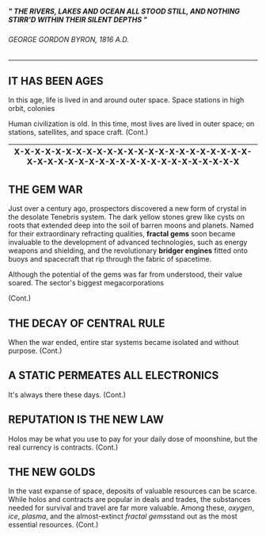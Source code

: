 















#####         *" THE RIVERS, LAKES AND OCEAN ALL STOOD STILL, AND NOTHING                           STIRR'D WITHIN THEIR SILENT DEPTHS "*
######                                              *GEORGE GORDON BYRON, 1816 A.D.*





































---

## IT HAS BEEN AGES




In this age, life is lived in and around outer space. Space stations in high orbit, colonies 

Human civilization is old. In this time, most lives are lived in outer space; on stations, satellites, and space craft. (Cont.)




| X-X-X-X-X-X-X-X-X-X-X-X-X-X-X-X-X-X-X-X-X-X-X-X-X-X-X-X-X-X-X-X-X-X-X-X-X-X-X-X-X-X-X-X |
| --------------------------------------------------------------------------------------- |













## THE GEM WAR

Just over a century ago, prospectors discovered a new form of crystal in the desolate Tenebris system. The dark yellow stones grew like cysts on roots that extended deep into the soil of barren moons and planets. Named for their extraordinary refracting qualities, **fractal gems** soon became invaluable to the development of advanced technologies, such as energy weapons and shielding, and the revolutionary **bridger engines** fitted onto buoys and spacecraft that rip through the fabric of spacetime.

Although the potential of the gems was far from understood, their value soared. The sector's biggest megacorporations 




(Cont.)




## THE DECAY OF CENTRAL RULE
When the war ended, entire star systems became isolated and without purpose. (Cont.)



## A STATIC PERMEATES ALL ELECTRONICS
It's always there these days. (Cont.)


## REPUTATION IS THE NEW LAW
Holos may be what you use to pay for your daily dose of moonshine, but the real currency is contracts. (Cont.)


## THE NEW GOLDS
In the vast expanse of space, deposits of valuable resources can be scarce. While holos and contracts are popular in deals and trades, the substances needed for survival and travel are far more valuable. Among these, *oxygen*, *ice*, *plasma*, and the almost-extinct *fractal gems*stand out as the most essential resources. (Cont.)

